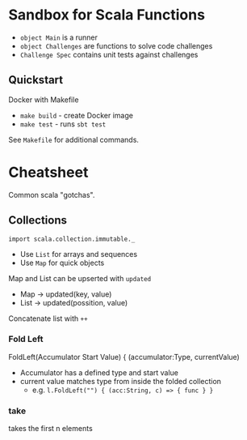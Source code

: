 # Sandbox for Scala Functions
* `object Main` is a runner
* `object Challenges` are functions to solve code challenges
* `Challenge Spec` contains unit tests against challenges

## Quickstart
Docker with Makefile
* `make build` - create Docker image
* `make test` - runs `sbt test`

See `Makefile` for additional commands.

# Cheatsheet
Common scala "gotchas".
## Collections
`import scala.collection.immutable._`
* Use `List` for arrays and sequences
* Use `Map` for quick objects

Map and List can be upserted with `updated`
* Map -> updated(key, value)
* List -> updated(possition, value)

Concatenate list with `++`

### Fold Left
FoldLeft(Accumulator Start Value) { (accumulator:Type, currentValue)
* Accumulator has a defined type and start value
* current value matches type from inside the folded collection
  * e.g. `l.FoldLeft("") { (acc:String, c) => { func } }`
  
### take
takes the first n elements

###
  